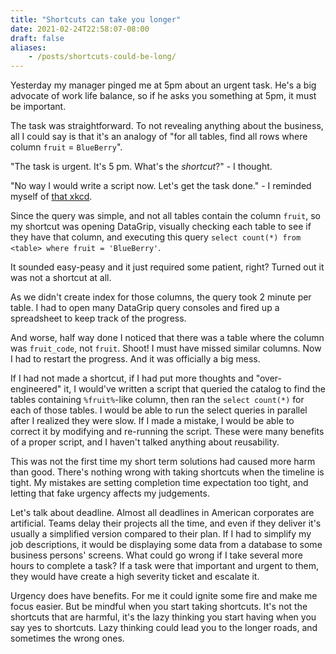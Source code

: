 ```yaml
---
title: "Shortcuts can take you longer"
date: 2021-02-24T22:58:07-08:00
draft: false
aliases:
    - /posts/shortcuts-could-be-long/
---
```


Yesterday my manager pinged me at 5pm about an urgent task. He's a big advocate of work life balance, so if he asks you something at 5pm, it must be important.

The task was straightforward. To not revealing anything about the business, all I could say is that it's an analogy of "for all tables, find all rows where column `fruit` = `BlueBerry`".

"The task is urgent. It's 5 pm. What's the *shortcut*?" - I thought.

"No way I would write a script now. Let's get the task done." - I reminded myself of [that xkcd](https://xkcd.com/1205/).

Since the query was simple, and not all tables contain the column `fruit`, so my shortcut was opening DataGrip, visually checking each table to see if they have that column, and executing this query `select count(*) from <table> where fruit = 'BlueBerry'`.

It sounded easy-peasy and it just required some patient, right? Turned out it was not a shortcut at all.

As we didn't create index for those columns, the query took 2 minute per table. I had to open many DataGrip query consoles and fired up a spreadsheet to keep track of the progress.

And worse, half way done I noticed that there was a table where the column was `fruit_code`, not `fruit`. Shoot! I must have missed similar columns. Now I had to restart the progress. And it was officially a big mess.

If I had not made a shortcut, if I had put more thoughts and "over-engineered" it, I would've written a script that queried the catalog to find the tables containing `%fruit%`-like column, then ran the `select count(*)` for each of those tables. I would be able to run the select queries in parallel after I realized they were slow. If I made a mistake, I would be able to correct it by modifying and re-running the script. These were many benefits of a proper script, and I haven't talked anything about reusability.

This was not the first time my short term solutions had caused more harm than good. There's nothing wrong with taking shortcuts when the timeline is tight. My mistakes are setting completion time expectation too tight, and letting that fake urgency affects my judgements.

Let's talk about deadline. Almost all deadlines in American corporates are artificial. Teams delay their projects all the time, and even if they deliver it's usually a simplified version compared to their plan. If I had to simplify my job descriptions, it would be displaying some data from a database to some business persons' screens. What could go wrong if I take several more hours to complete a task? If a task were that important and urgent to them, they would have create a high severity ticket and escalate it.

Urgency does have benefits. For me it could ignite some fire and make me focus easier. But be mindful when you start taking shortcuts. It's not the shortcuts that are harmful, it's the lazy thinking you start having when you say yes to shortcuts. Lazy thinking could lead you to the longer roads, and sometimes the wrong ones.
